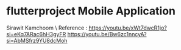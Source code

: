 # flutterproject Mobile Application 
Sirawit Kamchoom \\
Reference : https://youtu.be/xWt7dwcR1jo?si=eKq7ARac6hH3gyFR
            https://youtu.be/Bw6zc1nncyA?si=AbMSfrz9YU8dcMoh
